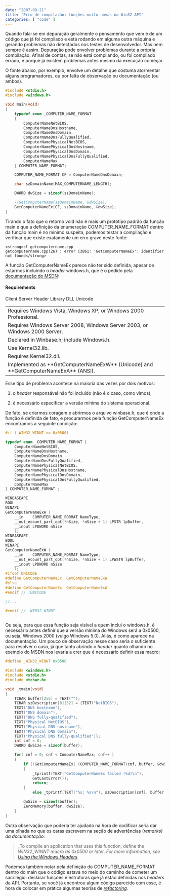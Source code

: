 ```yaml
---
date: "2007-08-21"
title: 'Erro de compilação: funções muito novas na Win32 API'
categories: [ "code" ]
---
```

Quando fala-se em depuração geralmente o pensamento que vem é de um código que já foi compilado e está rodando em alguma outra máquina e gerando problemas não detectados nos testes de desenvolvedor. Mas nem sempre é assim. Depuração pode envolver problemas durante a própria compilação. Afinal de contas, se não está compilando, ou foi compilado errado, é porque já existem problemas antes mesmo da execução começar.

O fonte abaixo, por exemplo, envolve um detalhe que costuma atormentar alguns programadores, ou por falta de observação ou documentação (ou ambos).

```cpp
#include <stdio.h>
#include <windows.h>

void main(void)
{
	typedef enum _COMPUTER_NAME_FORMAT
	{
		ComputerNameNetBIOS,
		ComputerNameDnsHostname,
		ComputerNameDnsDomain,
		ComputerNameDnsFullyQualified,
		ComputerNamePhysicalNetBIOS,
		ComputerNamePhysicalDnsHostname,
		ComputerNamePhysicalDnsDomain,
		ComputerNamePhysicalDnsFullyQualified,
		ComputerNameMax
	} COMPUTER_NAME_FORMAT;

	COMPUTER_NAME_FORMAT CF = ComputerNameDnsDomain;

	char szDomainName[MAX_COMPUTERNAME_LENGTH];

	DWORD dwSize = sizeof(szDomainName);

	//GetComputerName(szDomainName, &dwSize);
	GetComputerNameEx(CF, szDomainName, &dwSize);
} 

```

Tirando o fato que o retorno void não é mais um protótipo padrão da função main e que a definição da enumeração COMPUTER_NAME_FORMAT dentro da função main é no mínimo suspeita, podemos testar a compilação e verificar que existe exatamente um erro grave neste fonte:

    
    <strong>cl getcomputername.cpp
    getcomputername.cpp(26) : error C3861: 'GetComputerNameEx': identifier not found</strong>

A função GetComputerNameEx parece não ter sido definida, apesar de estarmos incluindo o _header_ windows.h, que é o pedido pela [documentação do MSDN](http://msdn2.microsoft.com/en-us/library/ms724301.aspx):

#### Requirements

<table class="psdkRequirements" >
<tbody >
<tr >
Client

<td >Requires Windows Vista, Windows XP, or Windows 2000 Professional.
</td>
</tr>
<tr >
Server

<td >Requires Windows Server 2008, Windows Server 2003, or Windows 2000 Server.
</td>
</tr>
<tr >
Header

<td >Declared in Winbase.h; include Windows.h.
</td>
</tr>
<tr >
Library

<td >Use Kernel32.lib.
</td>
</tr>
<tr >
DLL

<td >Requires Kernel32.dll.
</td>
</tr>
<tr >
Unicode

<td >Implemented as **GetComputerNameExW** (Unicode) and **GetComputerNameExA** (ANSI).
</td>
</tr>
</tbody>
</table>

Esse tipo de problema acontece na maioria das vezes por dois motivos:

    
  1. o _header_ responsável não foi incluído (não é o caso, como vimos),

    
  2. é necessário especificar a versão mínima do sistema operacional.

De fato, se criarmos coragem e abrirmos o arquivo winbase.h, que é onde a função é definida de fato, e procurarmos pela função GetComputerNameEx encontramos a seguinte condição:

```c
#if (_WIN32_WINNT >= 0x0500)

typedef enum _COMPUTER_NAME_FORMAT {
    ComputerNameNetBIOS,
    ComputerNameDnsHostname,
    ComputerNameDnsDomain,
    ComputerNameDnsFullyQualified,
    ComputerNamePhysicalNetBIOS,
    ComputerNamePhysicalDnsHostname,
    ComputerNamePhysicalDnsDomain,
    ComputerNamePhysicalDnsFullyQualified,
    ComputerNameMax
} COMPUTER_NAME_FORMAT ;

WINBASEAPI
BOOL
WINAPI
GetComputerNameExA (
    __in    COMPUTER_NAME_FORMAT NameType,
    __out_ecount_part_opt(*nSize, *nSize + 1) LPSTR lpBuffer,
    __inout LPDWORD nSize
    );
WINBASEAPI
BOOL
WINAPI
GetComputerNameExW (
    __in    COMPUTER_NAME_FORMAT NameType,
    __out_ecount_part_opt(*nSize, *nSize + 1) LPWSTR lpBuffer,
    __inout LPDWORD nSize
    );
#ifdef UNICODE
#define GetComputerNameEx  GetComputerNameExW
#else
#define GetComputerNameEx  GetComputerNameExA
#endif // !UNICODE

//...

#endif // _WIN32_WINNT
 

```

Ou seja, para que essa função seja visível a quem inclui o windows.h, é necessário antes definir que a versão mínima do Windows será a 0x0500, ou seja, Windows 2000 (vulgo Windows 5.0). Aliás, é como aparece na documentação. Um pouco de observação nesse caso seria o suficiente para resolver o caso, já que tanto abrindo o _header_ quanto olhando no exemplo do MSDN nos levaria a crer que é necessário definir essa macro:

```cpp
#define _WIN32_WINNT 0x0500

#include <windows.h>
#include <stdio.h>
#include <tchar.h>

void _tmain(void)
{
	TCHAR buffer[256] = TEXT("");
	TCHAR szDescription[8][32] = {TEXT("NetBIOS"), 
	TEXT("DNS hostname"), 
	TEXT("DNS domain"), 
	TEXT("DNS fully-qualified"), 
	TEXT("Physical NetBIOS"), 
	TEXT("Physical DNS hostname"), 
	TEXT("Physical DNS domain"), 
	TEXT("Physical DNS fully-qualified")};
	int cnf = 0;
	DWORD dwSize = sizeof(buffer);

	for( cnf = 0; cnf < ComputerNameMax; cnf++ )
	{
		if (!GetComputerNameEx( (COMPUTER_NAME_FORMAT)cnf, buffer, &dwSize) )
		{
			_tprintf(TEXT("GetComputerNameEx failed (%d)\n"),
			GetLastError());
			return;
		}
			else _tprintf(TEXT("%s: %s\n"), szDescription[cnf], buffer);

		dwSize = sizeof(buffer);
		ZeroMemory(buffer, dwSize);
	}
} 

```

Outra observação que poderia ter ajudado na hora de codificar seria dar uma olhada no que os caras escrevem na seção de advertências (_remarks) _da documentação_:_

> _To compile an application that uses this function, define the _WIN32_WINNT macro as 0x0500 or later. For more information, see [Using the Windows Headers](http://msdn2.microsoft.com/en-us/library/aa383745.aspx)._

Podemos também notar pela definição do COMPUTER_NAME_FORMAT dentro do main que o código estava no meio do caminho de cometer um sacrilégio: declarar funções e estruturas que já estão definidas nos _headers_ da API. Portanto, se você já encontrou algum código parecido com esse, é hora de colocar em prática algumas teorias de _[refactoring](http://en.wikipedia.org/wiki/Code_refactoring)._
